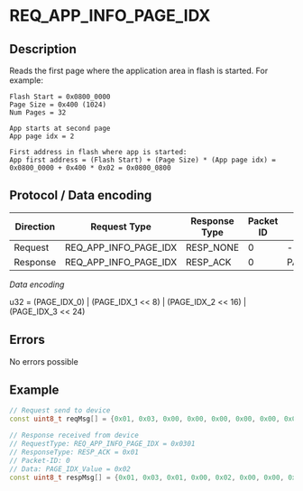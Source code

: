 # REQ_APP_INFO_PAGE_IDX

## Description

Reads the first page where the application area in flash is started.
For example:
```
Flash Start = 0x0800_0000
Page Size = 0x400 (1024)
Num Pages = 32

App starts at second page
App page idx = 2

First address in flash where app is started:
App first address = (Flash Start) + (Page Size) * (App page idx) = 0x0800_0000 + 0x400 * 0x02 = 0x0800_0800
```

## Protocol / Data encoding

| Direction | Request Type | Response Type | Packet ID | Data[0] | Data[1] | Data[2] | Data [3] |
|-|-|-|-|-|-|-|-|
|Request|REQ_APP_INFO_PAGE_IDX|RESP_NONE|0|-|-|-|-|
|Response|REQ_APP_INFO_PAGE_IDX|RESP_ACK|0|PAGE_IDX_0|PAGE_IDX_1|PAGE_IDX_2|PAGE_IDX_3|

*Data encoding*

u32 = (PAGE_IDX_0) | (PAGE_IDX_1 << 8) | (PAGE_IDX_2 << 16) | (PAGE_IDX_3 << 24)

## Errors

No errors possible

## Example
 
```C++
// Request send to device
const uint8_t reqMsg[] = {0x01, 0x03, 0x00, 0x00, 0x00, 0x00, 0x00, 0x00};

// Response received from device
// RequestType: REQ_APP_INFO_PAGE_IDX = 0x0301
// ResponseType: RESP_ACK = 0x01
// Packet-ID: 0
// Data: PAGE_IDX_Value = 0x02
const uint8_t respMsg[] = {0x01, 0x03, 0x01, 0x00, 0x02, 0x00, 0x00, 0x00};

```